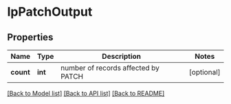 # IpPatchOutput

## Properties
Name | Type | Description | Notes
------------ | ------------- | ------------- | -------------
**count** | **int** | number of records affected by PATCH | [optional] 

[[Back to Model list]](../README.md#documentation-for-models) [[Back to API list]](../README.md#documentation-for-api-endpoints) [[Back to README]](../README.md)


